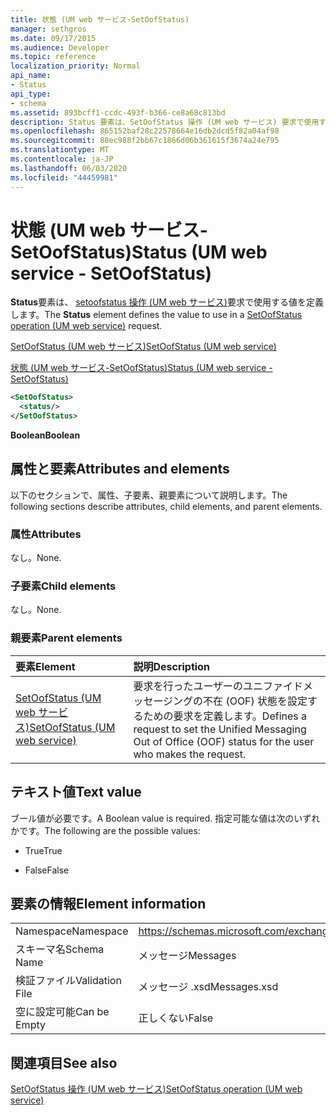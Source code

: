 ```yaml
---
title: 状態 (UM web サービス-SetOofStatus)
manager: sethgros
ms.date: 09/17/2015
ms.audience: Developer
ms.topic: reference
localization_priority: Normal
api_name:
- Status
api_type:
- schema
ms.assetid: 893bcff1-ccdc-493f-b366-ce8a68c813bd
description: Status 要素は、SetOofStatus 操作 (UM web サービス) 要求で使用する値を定義します。
ms.openlocfilehash: 865152baf28c22578664e16db2dcd5f82a04af98
ms.sourcegitcommit: 88ec988f2bb67c1866d06b361615f3674a24e795
ms.translationtype: MT
ms.contentlocale: ja-JP
ms.lasthandoff: 06/03/2020
ms.locfileid: "44459981"
---
```

# <a name="status-um-web-service---setoofstatus"></a><span data-ttu-id="92c2d-103">状態 (UM web サービス-SetOofStatus)</span><span class="sxs-lookup"><span data-stu-id="92c2d-103">Status (UM web service - SetOofStatus)</span></span>

<span data-ttu-id="92c2d-104">**Status**要素は、 [setoofstatus 操作 (UM web サービス)](setoofstatus-operation-um-web-service.md)要求で使用する値を定義します。</span><span class="sxs-lookup"><span data-stu-id="92c2d-104">The **Status** element defines the value to use in a [SetOofStatus operation (UM web service)](setoofstatus-operation-um-web-service.md) request.</span></span> 
  
[<span data-ttu-id="92c2d-105">SetOofStatus (UM web サービス)</span><span class="sxs-lookup"><span data-stu-id="92c2d-105">SetOofStatus (UM web service)</span></span>](setoofstatus-um-web-service.md)
  
[<span data-ttu-id="92c2d-106">状態 (UM web サービス-SetOofStatus)</span><span class="sxs-lookup"><span data-stu-id="92c2d-106">Status (UM web service - SetOofStatus)</span></span>](status-um-web-servicesetoofstatus.md)
  
```xml
<SetOofStatus>
  <status/>
</SetOofStatus>
```

 <span data-ttu-id="92c2d-107">**Boolean**</span><span class="sxs-lookup"><span data-stu-id="92c2d-107">**Boolean**</span></span>
## <a name="attributes-and-elements"></a><span data-ttu-id="92c2d-108">属性と要素</span><span class="sxs-lookup"><span data-stu-id="92c2d-108">Attributes and elements</span></span>

<span data-ttu-id="92c2d-109">以下のセクションで、属性、子要素、親要素について説明します。</span><span class="sxs-lookup"><span data-stu-id="92c2d-109">The following sections describe attributes, child elements, and parent elements.</span></span>
  
### <a name="attributes"></a><span data-ttu-id="92c2d-110">属性</span><span class="sxs-lookup"><span data-stu-id="92c2d-110">Attributes</span></span>

<span data-ttu-id="92c2d-111">なし。</span><span class="sxs-lookup"><span data-stu-id="92c2d-111">None.</span></span>
  
### <a name="child-elements"></a><span data-ttu-id="92c2d-112">子要素</span><span class="sxs-lookup"><span data-stu-id="92c2d-112">Child elements</span></span>

<span data-ttu-id="92c2d-113">なし。</span><span class="sxs-lookup"><span data-stu-id="92c2d-113">None.</span></span>
  
### <a name="parent-elements"></a><span data-ttu-id="92c2d-114">親要素</span><span class="sxs-lookup"><span data-stu-id="92c2d-114">Parent elements</span></span>

|<span data-ttu-id="92c2d-115">**要素**</span><span class="sxs-lookup"><span data-stu-id="92c2d-115">**Element**</span></span>|<span data-ttu-id="92c2d-116">**説明**</span><span class="sxs-lookup"><span data-stu-id="92c2d-116">**Description**</span></span>|
|:-----|:-----|
|[<span data-ttu-id="92c2d-117">SetOofStatus (UM web サービス)</span><span class="sxs-lookup"><span data-stu-id="92c2d-117">SetOofStatus (UM web service)</span></span>](setoofstatus-um-web-service.md) <br/> |<span data-ttu-id="92c2d-118">要求を行ったユーザーのユニファイドメッセージングの不在 (OOF) 状態を設定するための要求を定義します。</span><span class="sxs-lookup"><span data-stu-id="92c2d-118">Defines a request to set the Unified Messaging Out of Office (OOF) status for the user who makes the request.</span></span>  <br/> |
   
## <a name="text-value"></a><span data-ttu-id="92c2d-119">テキスト値</span><span class="sxs-lookup"><span data-stu-id="92c2d-119">Text value</span></span>

<span data-ttu-id="92c2d-120">ブール値が必要です。</span><span class="sxs-lookup"><span data-stu-id="92c2d-120">A Boolean value is required.</span></span> <span data-ttu-id="92c2d-121">指定可能な値は次のいずれかです。</span><span class="sxs-lookup"><span data-stu-id="92c2d-121">The following are the possible values:</span></span>
  
- <span data-ttu-id="92c2d-122">True</span><span class="sxs-lookup"><span data-stu-id="92c2d-122">True</span></span>
    
- <span data-ttu-id="92c2d-123">False</span><span class="sxs-lookup"><span data-stu-id="92c2d-123">False</span></span>
    
## <a name="element-information"></a><span data-ttu-id="92c2d-124">要素の情報</span><span class="sxs-lookup"><span data-stu-id="92c2d-124">Element information</span></span>

|||
|:-----|:-----|
|<span data-ttu-id="92c2d-125">Namespace</span><span class="sxs-lookup"><span data-stu-id="92c2d-125">Namespace</span></span>  <br/> |https://schemas.microsoft.com/exchange/services/2006/messages  <br/> |
|<span data-ttu-id="92c2d-126">スキーマ名</span><span class="sxs-lookup"><span data-stu-id="92c2d-126">Schema Name</span></span>  <br/> |<span data-ttu-id="92c2d-127">メッセージ</span><span class="sxs-lookup"><span data-stu-id="92c2d-127">Messages</span></span>  <br/> |
|<span data-ttu-id="92c2d-128">検証ファイル</span><span class="sxs-lookup"><span data-stu-id="92c2d-128">Validation File</span></span>  <br/> |<span data-ttu-id="92c2d-129">メッセージ .xsd</span><span class="sxs-lookup"><span data-stu-id="92c2d-129">Messages.xsd</span></span>  <br/> |
|<span data-ttu-id="92c2d-130">空に設定可能</span><span class="sxs-lookup"><span data-stu-id="92c2d-130">Can be Empty</span></span>  <br/> |<span data-ttu-id="92c2d-131">正しくない</span><span class="sxs-lookup"><span data-stu-id="92c2d-131">False</span></span>  <br/> |
   
## <a name="see-also"></a><span data-ttu-id="92c2d-132">関連項目</span><span class="sxs-lookup"><span data-stu-id="92c2d-132">See also</span></span>



[<span data-ttu-id="92c2d-133">SetOofStatus 操作 (UM web サービス)</span><span class="sxs-lookup"><span data-stu-id="92c2d-133">SetOofStatus operation (UM web service)</span></span>](setoofstatus-operation-um-web-service.md)

